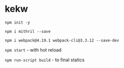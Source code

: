 # kekw

`npm init -y`

`npm i mithril --save`

`npm i webpack@4.19.1 webpack-cli@3.3.12 --save-dev`

`npm start` - with hot reload

`npm run-script build` - to final statics
